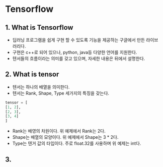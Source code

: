 # Tensorflow

## 1. What is Tensorflow
- 딥러닝 프로그램을 쉽게 구현 할 수 있도록 기능을 제공하는 구글에서 만든 라이브러리다.
- 구현은 c++로 되어 있으나, python, java등 다양한 언어를 지원한다. 
- 텐서들의 흐름이라는 의미를 갖고 있으며, 자세한 내용은 뒤에서 설명한다.

## 2. What is tensor
- 텐서는 하나의 배열을 의미한다.
- 텐서는 Rank, Shape, Type 세가지의 특징을 갖는다. 
```python
tensor = [
[1, 2],
[2, 3],
[3, 4]
]
```
- Rank는 배영의 차원이다. 위 예제에서 Rank는 2다.
- Shape는 배열의 모양이다. 위 예제에서 Shape는 3 * 2다.
- Type는 텐거 값의 타입이다. 주로 float.32를 사용하며 위 예제는 int다. 

## 3. 

